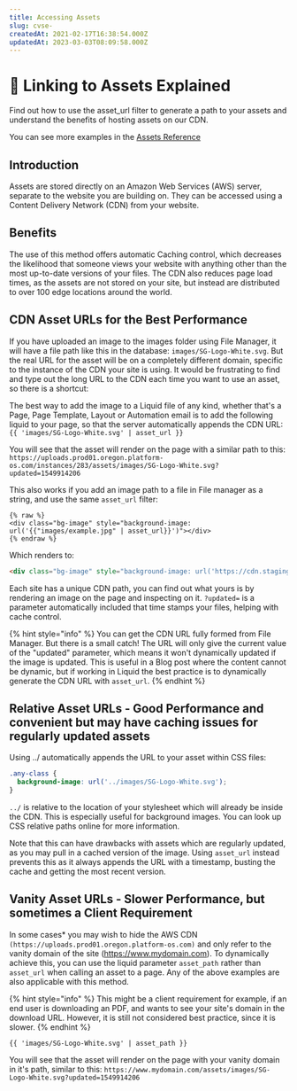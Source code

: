 ```yaml
---
title: Accessing Assets
slug: cvse-
createdAt: 2021-02-17T16:38:54.000Z
updatedAt: 2023-03-03T08:09:58.000Z
---
```


# 🔹 Linking to Assets Explained

Find out how to use the asset\_url filter to generate a path to your assets and understand the benefits of hosting assets on our CDN.

You can see more examples in the [Assets Reference](/cms/file-manager/assets-reference.md)

## Introduction

Assets are stored directly on an Amazon Web Services (AWS) server, separate to the website you are building on. They can be accessed using a Content Delivery Network (CDN) from your website.

## Benefits

The use of this method offers automatic Caching control, which decreases the likelihood that someone views your website with anything other than the most up-to-date versions of your files. The CDN also reduces page load times, as the assets are not stored on your site, but instead are distributed to over 100 edge locations around the world.

## CDN Asset URLs for the Best Performance

If you have uploaded an image to the images folder using File Manager, it will have a file path like this in the database: `images/SG-Logo-White.svg`. But the real URL for the asset will be on a completely different domain, specific to the instance of the CDN your site is using. It would be frustrating to find and type out the long URL to the CDN each time you want to use an asset, so there is a shortcut:

The best way to add the image to a Liquid file of any kind, whether that's a Page, Page Template, Layout or Automation email is to add the following liquid to your page, so that the server automatically appends the CDN URL: `{{ 'images/SG-Logo-White.svg' | asset_url }}`

You will see that the asset will render on the page with a similar path to this: `https://uploads.prod01.oregon.platform-os.com/instances/283/assets/images/SG-Logo-White.svg?updated=1549914206`

This also works if you add an image path to a file in File manager as a string, and use the same `asset_url` filter:

```liquid
{% raw %}
<div class="bg-image" style="background-image: url('{{"images/example.jpg" | asset_url}}')"></div>
{% endraw %}
```

Which renders to:

```html
<div class="bg-image" style="background-image: url('https://cdn.staging.oregon.platform-os.com/instances/xxxxxx/assets/js/myfile.js?updated=1733383736255')"></div>
```

Each site has a unique CDN path, you can find out what yours is by rendering an image on the page and inspecting on it. `?updated=` is a parameter automatically included that time stamps your files, helping with cache control.

{% hint style="info" %}
You can get the CDN URL fully formed from File Manager. But there is a small catch! The URL will only give the current value of the "updated" parameter, which means it won't dynamically updated if the image is updated. This is useful in a Blog post where the content cannot be dynamic, but if working in Liquid the best practice is to dynamically generate the CDN URL with `asset_url`.
{% endhint %}

## Relative Asset URLs - Good Performance and convenient but may have caching issues for regularly updated assets

Using ../ automatically appends the URL to your asset within CSS files:

```css
.any-class {
  background-image: url('../images/SG-Logo-White.svg');
}
```

`../` is relative to the location of your stylesheet which will already be inside the CDN. This is especially useful for background images. You can look up CSS relative paths online for more information.

Note that this can have drawbacks with assets which are regularly updated, as you may pull in a cached version of the image. Using `asset_url` instead prevents this as it always appends the URL with a timestamp, busting the cache and getting the most recent version.&#x20;

## Vanity Asset URLs - Slower Performance, but sometimes a Client Requirement

In some cases* you may wish to hide the AWS CDN `(https://uploads.prod01.oregon.platform-os.com)` and only refer to the vanity domain of the site (https://www.mydomain.com). To dynamically achieve this, you can use the liquid parameter `asset_path` rather than `asset_url` when calling an asset to a page. Any of the above examples are also applicable with this method.

{% hint style="info" %}
This might be a client requirement for example, if an end user is downloading an PDF, and wants to see your site's domain in the download URL. However, it is still not considered best practice, since it is slower.
{% endhint %}

`{{ 'images/SG-Logo-White.svg' | asset_path }}`

You will see that the asset will render on the page with your vanity domain in it's path, similar to this: `https://www.mydomain.com/assets/images/SG-Logo-White.svg?updated=1549914206`
